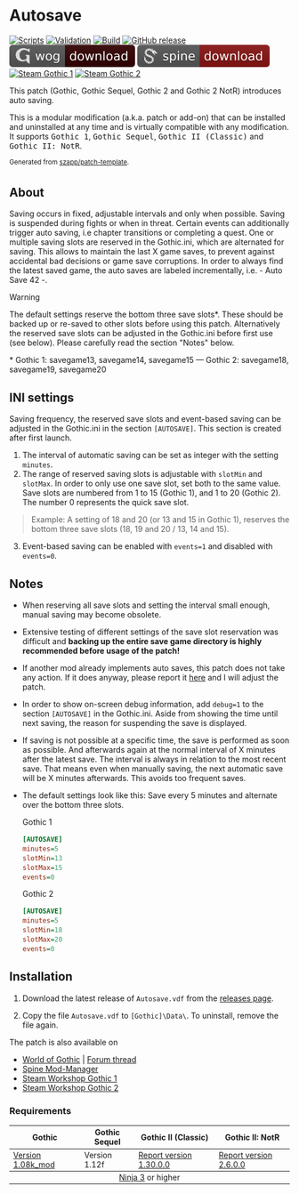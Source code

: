 # Autosave

[![Scripts](https://github.com/szapp/Autosave/actions/workflows/scripts.yml/badge.svg)](https://github.com/szapp/Autosave/actions/workflows/scripts.yml)
[![Validation](https://github.com/szapp/Autosave/actions/workflows/validation.yml/badge.svg)](https://github.com/szapp/Autosave/actions/workflows/validation.yml)
[![Build](https://github.com/szapp/Autosave/actions/workflows/build.yml/badge.svg)](https://github.com/szapp/Autosave/actions/workflows/build.yml)
[![GitHub release](https://img.shields.io/github/v/release/szapp/Autosave.svg)](https://github.com/szapp/Autosave/releases/latest)  
[![World of Gothic](https://raw.githubusercontent.com/szapp/patch-template/main/.github/actions/initialization/badges/wog.svg)](https://www.worldofgothic.de/dl/download_637.htm)
[![Spine](https://raw.githubusercontent.com/szapp/patch-template/main/.github/actions/initialization/badges/spine.svg)](https://clockwork-origins.com/spine)
[![Steam Gothic 1](https://img.shields.io/badge/steam-Gothic%201-2a3f5a?logo=steam&labelColor=1b2838)](https://steamcommunity.com/sharedfiles/filedetails/?id=2787012251)
[![Steam Gothic 2](https://img.shields.io/badge/steam-Gothic%202-2a3f5a?logo=steam&labelColor=1b2838)](https://steamcommunity.com/sharedfiles/filedetails/?id=2786999914)

This patch (Gothic, Gothic Sequel, Gothic 2 and Gothic 2 NotR) introduces auto saving.

This is a modular modification (a.k.a. patch or add-on) that can be installed and uninstalled at any time and is virtually compatible with any modification.
It supports <kbd>Gothic 1</kbd>, <kbd>Gothic Sequel</kbd>, <kbd>Gothic II (Classic)</kbd> and <kbd>Gothic II: NotR</kbd>.

<sup>Generated from [szapp/patch-template](https://github.com/szapp/patch-template).</sup>

## About

Saving occurs in fixed, adjustable intervals and only when possible.
Saving is suspended during fights or when in threat.
Certain events can additionally trigger auto saving, i.e chapter transitions or completing a quest.
One or multiple saving slots are reserved in the Gothic.ini, which are alternated for saving.
This allows to maintain the last X game saves, to prevent against accidental bad decisions or game save corruptions.
In order to always find the latest saved game, the auto saves are labeled incrementally, i.e. - Auto Save 42 -.

> [!WARNING]
> The default settings reserve the bottom three save slots\*.
> These should be backed up or re-saved to other slots before using this patch.
> Alternatively the reserved save slots can be adjusted in the Gothic.ini before first use (see below).
> Please carefully read the section "Notes" below.

\* Gothic 1: savegame13, savegame14, savegame15 — Gothic 2: savegame18, savegame19, savegame20

## INI settings

Saving frequency, the reserved save slots and event-based saving can be adjusted in the Gothic.ini in the section `[AUTOSAVE]`.
This section is created after first launch.

1. The interval of automatic saving can be set as integer with the setting `minutes`.
2. The range of reserved saving slots is adjustable with `slotMin` and `slotMax`.
In order to only use one save slot, set both to the same value.
Save slots are numbered from 1 to 15 (Gothic 1), and 1 to 20 (Gothic 2).
The number 0 represents the quick save slot.
> Example: A setting of 18 and 20 (or 13 and 15 in Gothic 1), reserves the bottom three save slots (18, 19 and 20 / 13, 14 and 15).
3. Event-based saving can be enabled with `events=1` and disabled with `events=0`.

## Notes

- When reserving all save slots and setting the interval small enough, manual saving may become obsolete.

- Extensive testing of different settings of the save slot reservation was difficult and **backing up the entire save game directory is highly recommended before usage of the patch!**

- If another mod already implements auto saves, this patch does not take any action.
If it does anyway, please report it [here](https://github.com/szapp/Autosave/issues) and I will adjust the patch.

- In order to show on-screen debug information, add `debug=1` to the section `[AUTOSAVE]` in the Gothic.ini.
Aside from showing the time until next saving, the reason for suspending the save is displayed.

- If saving is not possible at a specific time, the save is performed as soon as possible. And afterwards again at the normal interval of X minutes after the latest save. The interval is always in relation to the most recent save. That means even when manually saving, the next automatic save will be X minutes afterwards. This avoids too frequent saves.

- The default settings look like this: Save every 5 minutes and alternate over the bottom three slots.

  Gothic 1
  ```ini
  [AUTOSAVE]
  minutes=5
  slotMin=13
  slotMax=15
  events=0
  ```

  Gothic 2
  ```ini
  [AUTOSAVE]
  minutes=5
  slotMin=18
  slotMax=20
  events=0
  ```

## Installation

1. Download the latest release of `Autosave.vdf` from the [releases page](https://github.com/szapp/Autosave/releases/latest).

2. Copy the file `Autosave.vdf` to `[Gothic]\Data\`. To uninstall, remove the file again.

The patch is also available on
- [World of Gothic](https://www.worldofgothic.de/dl/download_637.htm) | [Forum thread](https://forum.worldofplayers.de/forum/threads/1560461)
- [Spine Mod-Manager](https://clockwork-origins.com/spine/)
- [Steam Workshop Gothic 1](https://steamcommunity.com/sharedfiles/filedetails/?id=2787012251)
- [Steam Workshop Gothic 2](https://steamcommunity.com/sharedfiles/filedetails/?id=2786999914)

### Requirements

<table><thead><tr><th>Gothic</th><th>Gothic Sequel</th><th>Gothic II (Classic)</th><th>Gothic II: NotR</th></tr></thead>
<tbody><tr><td><a href="https://www.worldofgothic.de/dl/download_34.htm">Version 1.08k_mod</a></td><td>Version 1.12f</td><td><a href="https://www.worldofgothic.de/dl/download_278.htm">Report version 1.30.0.0</a></td><td><a href="https://www.worldofgothic.de/dl/download_278.htm">Report version 2.6.0.0</a></td></tr></tbody>
<tbody><tr><td colspan="4" align="center"><a href="https://github.com/szapp/Ninja/wiki#wiki-content">Ninja 3</a> or higher</td></tr></tbody></table>

<!--

If you are interested in writing your own patch, please do not copy this patch!
Instead refer to the PATCH TEMPLATE to build a foundation that is customized to your needs!
The patch template can found at https://github.com/szapp/patch-template.

-->
